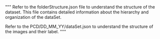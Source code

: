"""
Refer to the folderStructure.json file to understand the structure of the dataset.
This file contains detailed information about the hierarchy and organization of the dataSet.

Refer to the PCD/DD_MM_YY/dataSet.json to understand the structure of the images and their label.
"""